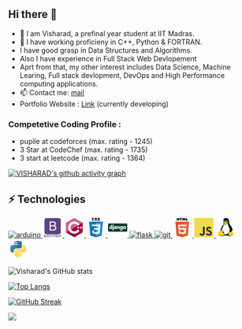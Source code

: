 ## Hi there 👋

- 🌱 I am Visharad, a prefinal year student at IIT Madras.
- 👯 I have working proficieny in  C++, Python & FORTRAN.
- I have good grasp in Data Structures and Algorithms. 
- Also I have experience in Full Stack Web Devlopement
- Aprt from that, my other interest includes Data Science, Machine Learing, Full stack devlopment, DevOps and High Performance computing applications.
- 📫 Contact me: [mail](visharadborsutkar777@gmail.com)
- Portfolio Website : [Link]() (currently developing)

### Competetive Coding Profile : 
- pupile at codeforces (max. rating - 1245)
- 3 Star at CodeChef (max. rating - 1735)
- 3 start at leetcode (max. rating - 1364)
 
[![VISHARAD's github activity graph](https://activity-graph.herokuapp.com/graph?username=VISHARAD17&theme=react-dark)](https://github.com/VISHARAD17/github-readme-activity-graph)
## ⚡ Technologies
<p align="left"> <a href="https://www.arduino.cc/" target="_blank"> <img margin-left = 10px src="https://cdn.worldvectorlogo.com/logos/arduino-1.svg" alt="arduino" width="40" height="40"/> </a> <a href="https://getbootstrap.com" target="_blank"> <img src="https://raw.githubusercontent.com/devicons/devicon/master/icons/bootstrap/bootstrap-plain-wordmark.svg" alt="bootstrap" width="40" height="40"/> </a> <a href="https://www.w3schools.com/cpp/" target="_blank"> <img src="https://raw.githubusercontent.com/devicons/devicon/master/icons/cplusplus/cplusplus-original.svg" alt="cplusplus" width="40" height="40"/> </a> <a href="https://www.w3schools.com/css/" target="_blank"> <img src="https://raw.githubusercontent.com/devicons/devicon/master/icons/css3/css3-original-wordmark.svg" alt="css3" width="40" height="40"/> </a> <a href="https://www.djangoproject.com/" target="_blank"> <img src="https://raw.githubusercontent.com/devicons/devicon/master/icons/django/django-original.svg" alt="django" width="40" height="40"/> </a> <a href="https://flask.palletsprojects.com/" target="_blank"> <img src="https://www.vectorlogo.zone/logos/pocoo_flask/pocoo_flask-icon.svg" alt="flask" width="40" height="40"/> </a> <a href="https://git-scm.com/" target="_blank"> <img src="https://www.vectorlogo.zone/logos/git-scm/git-scm-icon.svg" alt="git" width="40" height="40"/> </a> <a href="https://www.w3.org/html/" target="_blank"> <img src="https://raw.githubusercontent.com/devicons/devicon/master/icons/html5/html5-original-wordmark.svg" alt="html5" width="40" height="40"/> </a> <a href="https://developer.mozilla.org/en-US/docs/Web/JavaScript" target="_blank"> <img src="https://raw.githubusercontent.com/devicons/devicon/master/icons/javascript/javascript-original.svg" alt="javascript" width="40" height="40"/> </a> <a href="https://www.linux.org/" target="_blank"> <img src="https://raw.githubusercontent.com/devicons/devicon/master/icons/linux/linux-original.svg" alt="linux" width="40" height="40"/> </a> <a href="https://www.python.org" target="_blank"> <img src="https://raw.githubusercontent.com/devicons/devicon/master/icons/python/python-original.svg" alt="python" width="40" height="40"/> </a> </p>

 ![Visharad's GitHub stats](https://github-readme-stats.vercel.app/api?username=VISHARAD17&show_icons=true&theme=radical&border_radius=7px&hide_border=true&title_color='#ffffff'&text_color='#ffffff')


 [![Top Langs](https://github-readme-stats.vercel.app/api/top-langs/?username=VISHARAD17&layout=compact&langs_count=12)](https://github.com/anuraghazra/github-readme-stats) 


[![GitHub Streak](https://github-readme-streak-stats.herokuapp.com/?user=VISHARAD17)](https://github.com/DenverCoder1/github-readme-streak-stats)


![](https://komarev.com/ghpvc/?username=VISHARAD&label=PROFILE+VIEWS)



